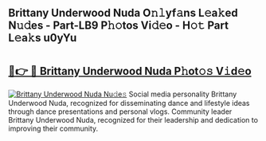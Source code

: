 ## Brittany Underwood Nuda O𝚗𝚕yf𝚊ns L𝚎a𝚔ed N𝚞𝚍es - Part-LB9 P𝚑𝚘tos Vi𝚍𝚎o - H𝚘𝚝 Part L𝚎a𝚔s u0yYu

# <h2><a href="http://kf8e4kk.oniu.top/?m=Brittany+Underwood+Nuda">🔗👉 🔴 Brittany Underwood Nuda P𝚑ot𝚘𝚜 V𝚒d𝚎o</a></h2>

[![Brittany Underwood Nuda Nu𝚍e𝚜](https://i.imgur.com/0qMVB7G.gif)](http://kf8e4kk.oniu.top/?m=Brittany+Underwood+Nuda)
Social media personality Brittany Underwood Nuda, recognized for disseminating dance and lifestyle ideas through dance presentations and personal vlogs. Community leader Brittany Underwood Nuda, recognized for their leadership and dedication to improving their community.  
